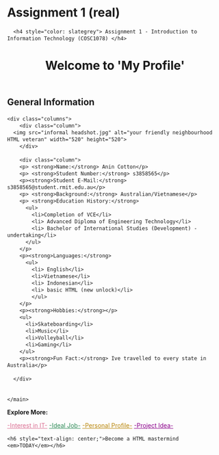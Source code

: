 # Assignment 1 (real)
<!DOCTYPE html>
<html>
  <head>
    <title>Assignment 1</title>
    <link href="external css/style-homepage.css" rel="stylesheet">
    <style>
      h4 {
        color: gray;
      }
    </style>
  </head>

  <body>

      <h4 style="color: slategrey"> Assignment 1 - Introduction to Information Technology (COSC1078) </h4>

  <header>
      <h1> Welcome to 'My Profile'</h1>
  </header>

  <main>
    <h2 class="subheading"> General Information </h2>

    <div class="columns">
        <div class="column">
      <img src="informal headshot.jpg" alt="your friendly neighbourhood HTML veteran" width="520" height="520">
        </div>

        <div class="column">
        <p> <strong>Name:</strong> Anin Cotton</p>
        <p> <strong>Student Number:</strong> s3858565</p>
        <p><strong>Student E-Mail:</strong> s3858565@student.rmit.edu.au</p>
        <p> <strong>Background:</strong> Australian/Vietnamese</p>
        <p> <strong>Education History:</strong>
          <ul>
            <li>Completion of VCE</li>
            <li> Advanced Diploma of Engineering Technology</li>
            <li> Bachelor of International Studies (Development) - undertaking</li>
          </ul>
        </p>
        <p><strong>Languages:</strong>
          <ul>
            <li> English</li>
            <li>Vietnamese</li>
            <li> Indonesian</li>
            <li> basic HTML (new unlock)</li>
            </ul>
        </p>
        <p><strong>Hobbies:</strong></p>
        <ul>
          <li>Skateboarding</li>
          <li>Music</li>
          <li>Volleyball</li>
          <li>Gaming</li>
        </ul>
        <p><strong>Fun Fact:</strong> Ive travelled to every state in Australia</p>

      </div>


    </main>

<footer>
<p><strong>Explore More:</strong></p>
<p>
    <a style="color: palevioletred" href="IT-interest-A1.html">-Interest in IT-</a>
    <a style="color: seagreen" href="Ideal-Job-A1.html">-Ideal Job-</a>
    <a style="color: darkgoldenrod" href="Personal-profile-A1.html">-Personal Profile-</a>
    <a style="color: darkmagenta" href="Project-idea-A1.html">-Project Idea-</a>
  </p>
</footer>


    <h6 style="text-align: center;">Become a HTML mastermind <em>TODAY</em></h6>

  </body>
</html>
